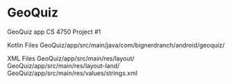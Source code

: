 # GeoQuiz
GeoQuiz app CS 4750 Project #1

Kotlin Files
  GeoQuiz/app/src/main/java/com/bignerdranch/android/geoquiz/
  
XML Files
  GeoQuiz/app/src/main/res/layout/
  GeoQuiz/app/src/main/res/layout-land/
  GeoQuiz/app/src/main/res/values/strings.xml
